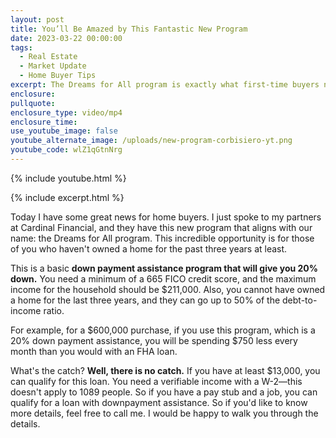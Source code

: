 ```yaml
---
layout: post
title: You’ll Be Amazed by This Fantastic New Program
date: 2023-03-22 00:00:00
tags:
  - Real Estate
  - Market Update
  - Home Buyer Tips
excerpt: The Dreams for All program is exactly what first-time buyers need.
enclosure:
pullquote:
enclosure_type: video/mp4
enclosure_time:
use_youtube_image: false
youtube_alternate_image: /uploads/new-program-corbisiero-yt.png
youtube_code: wlZ1qGtnNrg
---
```

{% include youtube.html %}

{% include excerpt.html %}

Today I have some great news for home buyers. I just spoke to my partners at Cardinal Financial, and they have this new program that aligns with our name: the Dreams for All program. This incredible opportunity is for those of you who haven't owned a home for the past three years at least.

This is a basic **down payment assistance program that will give you 20% down.** You need a minimum of a 665 FICO credit score, and the maximum income for the household should be $211,000. Also, you cannot have owned a home for the last three years, and they can go up to 50% of the debt-to-income ratio.

For example, for a $600,000 purchase, if you use this program, which is a 20% down payment assistance, you will be spending $750 less every month than you would with an FHA loan.

What's the catch? **Well, there is no catch.** If you have at least $13,000, you can qualify for this loan. You need a verifiable income with a W-2—this doesn't apply to 1089 people. So if you have a pay stub and a job, you can qualify for a loan with downpayment assistance. So if you'd like to know more details, feel free to call me. I would be happy to walk you through the details.